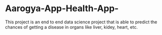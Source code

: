 # Aarogya-App-Health-App-
This project is an end to end data science project that is able to predict the chances of getting a disease in organs like liver, kidey, heart, etc.
